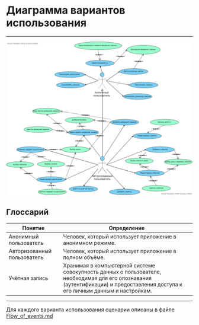 # Диаграмма вариантов использования
---
![Use case diagramm](../Use_case/Use_case.jpg)


## Глоссарий
|Понятие|Определение|
|---|---|
|Анонимный пользователь|Человек, который использует приложение в анонимном режиме.
|Авторизованный пользователь|Человек, который использует приложение в полном объёме.|
|Учётная запись|Хранимая в компьютерной системе совокупность данных о пользователе, необходимая для его опознавания (аутентификации) и предоставления доступа к его личным данным и настройкам.|
---
Для каждого варианта использования сценарии описаны в файле 
[Flow_of_events.md](https://github.com/BrushkouMatvey/Study-Organizer/blob/master/docs/System_design/Use_case/Flow_of_events.md)

